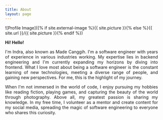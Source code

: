 ```yaml
---
title: About
layout: page
---
```


![Profile Image]({% if site.external-image %}{{ site.picture }}{% else %}{{ site.url }}/{{ site.picture }}{% endif %})

<p><strong>Hi! Hello!</strong></p>

<p align="justify">I'm Indra, also known as Made Canggih. I'm a software engineer with years of experience in various industries working. My expertise lies in backend engineering and I'm currently expanding my horizons by diving into frontend. What I love most about being a software engineer is the constant learning of new technologies, meeting a diverse range of people, and gaining new perspectives. For me, this is the highlight of my journey.</p>

<p align="justify">When I'm not immersed in the world of code, I enjoy pursuing my hobbies like reading fiction, playing games, and capturing the beauty of the world through photography. Above all, my greatest passion is sharing my knowledge. In my free time, I volunteer as a mentor and create content for my social media, spreading the magic of software engineering to everyone who shares this curiosity.</p>
